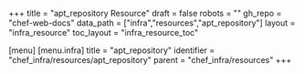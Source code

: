 +++
title = "apt_repository Resource"
draft = false
robots = ""
gh_repo = "chef-web-docs"
data_path = ["infra","resources","apt_repository"]
layout = "infra_resource"
toc_layout = "infra_resource_toc"

[menu]
  [menu.infra]
    title = "apt_repository"
    identifier = "chef_infra/resources/apt_repository"
    parent = "chef_infra/resources"
+++

<!-- The contents of this page are automatically generated from the apt_repository.yaml file in the data directory. -->
<!-- To suggest a change, edit the https://github.com/chef/chef/blob/main/lib/chef/resource/apt_repository.rb file
      and submit a pull request to the https://github.com/chef/chef repository. -->
